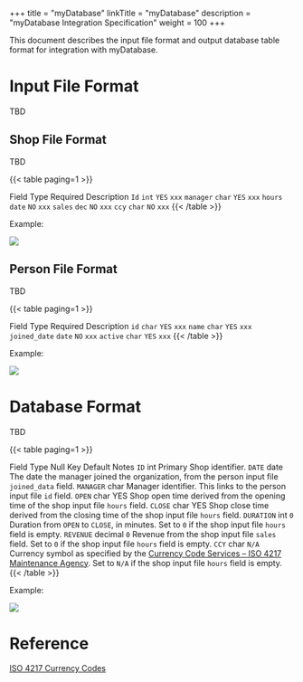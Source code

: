 +++
title = "myDatabase"
linkTitle = "myDatabase"
description = "myDatabase Integration Specification"
weight = 100
+++

This document describes the input file format and output database table format for integration with myDatabase.

# Input File Format

TBD

## Shop File Format

TBD

{{< table paging=1 >}}
<thead class="thead-dark" responsive=1>
    <tr>
        <th>Field</th>
        <th>Type</th>
        <th>Required</th>
        <th>Description</th>
    </tr>
</thead>
<tbody>
    <tr>
        <td><code>Id</code></td>
        <td><code>int</code></td>
        <td><code>YES</code></td>
        <td><code>xxx</code></td>
    </tr>
    <tr>
        <td><code>manager</code></td>
        <td><code>char</code></td>
        <td><code>YES</code></td>
        <td><code>xxx</code></td>
    </tr>
    <tr>
        <td><code>hours</code></td>
        <td><code>date</code></td>
        <td><code>NO</code></td>
        <td><code>xxx</code></td>
    </tr>
    <tr>
        <td><code>sales</code></td>
        <td><code>dec</code></td>
        <td><code>NO</code></td>
        <td><code>xxx</code></td>
    </tr>
    <tr>
        <td><code>ccy</code></td>
        <td><code>char</code></td>
        <td><code>NO</code></td>
        <td><code>xxx</code></td>
    </tr>
</tbody>
{{< /table >}}

Example:

![](/exampleInputShop.png)

## Person File Format

TBD

{{< table paging=1 >}}
<thead class="thead-dark">
    <tr>
        <th>Field</th>
        <th>Type</th>
        <th>Required</th>
        <th>Description</th>
    </tr>
</thead>
<tbody>
    <tr>
        <td><code>id</code></td>
        <td><code>char</code></td>
        <td><code>YES</code></td>
        <td><code>xxx</code></td>
    </tr>
    <tr>
        <td><code>name</code></td>
        <td><code>char</code></td>
        <td><code>YES</code></td>
        <td><code>xxx</code></td>
    </tr>
    <tr>
        <td><code>joined_date</code></td>
        <td><code>date</code></td>
        <td><code>NO</code></td>
        <td><code>xxx</code></td>
    </tr>
    <tr>
        <td><code>active</code></td>
        <td><code>char</code></td>
        <td><code>YES</code></td>
        <td><code>xxx</code></td>
    </tr>
</tbody>
{{< /table >}}

Example:

![](/exampleInputPerson.png)

# Database Format

TBD

{{< table paging=1 >}}
<thead class="thead-dark">
    <tr>
        <th>Field</th>
        <th>Type</th>
        <th>Null</th>
        <th>Key</th>
        <th>Default</th>
        <th>Notes</th>
    </tr>
</thead>
<tbody>
    <tr>
        <td><code>ID</code></code></td>
        <td>int</td>
        <td></td>
        <td>Primary</td>
        <td></td>
        <td>Shop identifier.</td>
    </tr>
    <tr>
        <td><code>DATE</code></td>
        <td>date</td>
        <td></td>
        <td></td>
        <td></td>
        <td>The date the manager joined the organization, from the person input file <code>joined_data</code> field.</td>
    </tr>
    <tr>
        <td><code>MANAGER</code></td>
        <td>char</td>
        <td></td>
        <td></td>
        <td></td>
        <td>Manager identifier. This links to the person input file <code>id</code> field.</td>
    </tr>
    <tr>
        <td><code>OPEN</code></td>
        <td>char</td>
        <td>YES</td>
        <td></td>
        <td></td>
        <td>Shop open time derived from the opening time of the shop input file <code>hours</code> field.</td>
    </tr>
    <tr>
        <td><code>CLOSE</code></td>
        <td>char</td>
        <td>YES</td>
        <td></td>
        <td></td>
        <td>Shop close time derived from the closing time of the shop input file <code>hours</code> field.</td>
    </tr>
    <tr>
        <td><code>DURATION</code></td>
        <td>int</td>
        <td></td>
        <td></td>
        <td><code>0</code></td>
        <td>Duration from <code>OPEN</code> to <code>CLOSE</code>, in minutes. Set to <code>0</code> if the shop input file <code>hours</code> field is empty.</td>
    </tr>
    <tr>
        <td><code>REVENUE</code></td>
        <td>decimal</td>
        <td></td>
        <td></td>
        <td><code>0</code></td>
        <td>Revenue from the shop input file <code>sales</code> field. Set to <code>0</code> if the shop input file <code>hours</code> field is empty.</td>
    </tr>
    <tr>
        <td><code>CCY</code></td>
        <td>char</td>
        <td></td>
        <td></td>
        <td><code>N/A</code></td>
        <td>Currency symbol as specified by the <a href= https://www.six-group.com/en/products-services/financial-information/data-standards.html>Currency Code Services – ISO 4217 Maintenance Agency</a>. Set to <code>N/A</code> if the shop input file <code>hours</code> field is empty.</td>
    </tr>
</tbody>
{{< /table >}}

Example:

![](/exampleTable.png)

# Reference

[ISO 4217 Currency Codes](https://www.iso.org/iso-4217-currency-codes.html)
